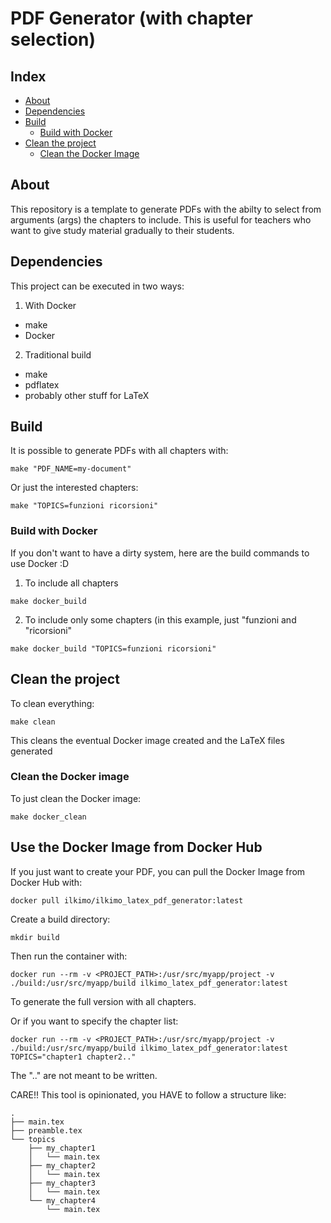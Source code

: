 # PDF Generator (with chapter selection)
## Index
- [About](#about)
- [Dependencies](#dependencies)
- [Build](#build)
  - [Build with Docker](#build-with-docker)
- [Clean the project](#clean-the-project)
    - [Clean the Docker Image](#clean-the-docker-stuff)

## About
This repository is a template to generate PDFs with the abilty to select 
from arguments (args) the chapters to include. This is useful for teachers 
who want to give study material gradually to their students.

## Dependencies
This project can be executed in two ways:
1) With Docker
- make
- Docker
2) Traditional build
- make
- pdflatex
- probably other stuff for LaTeX

## Build
It is possible to generate PDFs with all chapters with:
```/bin/bash
make "PDF_NAME=my-document"
```
Or just the interested chapters:
```/bin/bash
make "TOPICS=funzioni ricorsioni"
```

### Build with Docker
If you don't want to have a dirty system, here are the
build commands to use Docker :D
1) To include all chapters
```/bin/bash
make docker_build
```
2) To include only some chapters (in this example, just "funzioni 
and "ricorsioni"
```/bin/bash
make docker_build "TOPICS=funzioni ricorsioni"
```

## Clean the project
To clean everything:
```/bin/bash
make clean
```
This cleans the eventual Docker image created and the LaTeX files generated

### Clean the Docker image
To just clean the Docker image:
```/bin/bash
make docker_clean
```

## Use the Docker Image from Docker Hub
If you just want to create your PDF, you can pull the Docker Image from Docker Hub with:
```/bin/bash
docker pull ilkimo/ilkimo_latex_pdf_generator:latest
```
Create a build directory:
```/bin/bash
mkdir build
```
Then run the container with:
```/bin/bash
docker run --rm -v <PROJECT_PATH>:/usr/src/myapp/project -v ./build:/usr/src/myapp/build ilkimo_latex_pdf_generator:latest
```
To generate the full version with all chapters.

Or if you want to specify the chapter list:
```/bin/bash
docker run --rm -v <PROJECT_PATH>:/usr/src/myapp/project -v ./build:/usr/src/myapp/build ilkimo_latex_pdf_generator:latest TOPICS="chapter1 chapter2.."
```
The ".." are not meant to be written.

CARE!! This tool is opinionated, you HAVE to follow a structure like:
```
.
├── main.tex
├── preamble.tex
└── topics
    ├── my_chapter1
    │   └── main.tex
    ├── my_chapter2
    │   └── main.tex
    ├── my_chapter3
    │   └── main.tex
    └── my_chapter4
        └── main.tex
```
